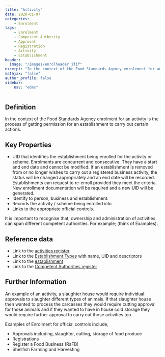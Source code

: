 ```yaml
---
title: "Activity"
date: 2020-01-07
categories:
    - Enrolment
tags:
    - Enrolment  
    - Competent Authority
    - Approval
    - Registration
    - Activity
    - Establishment
header:
  image: "/images/enrolheader.jfif"
excerpt: "In the context of the Food Standards Agency enrolement for an activity is the process of getting permission for an establishment to carry out certain actions."
mathjax: "false"
author_profile: false
sidebar:
    nav: "edms"
---
```


## Definition
In the context of the Food Standards Agency enrolment for an activity is the process of getting permission for an establishment to carry out certain actions.  

## Key Properties
*   UID that identifies the establishment being enrolled for the activity or scheme. Enrolments are concurrent and consecutive.  They have a start and end date and cannot be modified. If an establishment is removed from or no longer wishes to carry out a registered business activity, the status will be changed appropriately and an end date will be recorded.  Establishments can request to re-enroll provided they meet the criteria.  New enrollment documentation will be required and a new UID will be generated.  
*   Identify to person, business and establishment.
*   Records the activity / scheme being enrolled into
*   Links to the appropriate official controls.

It is important to recognise that, ownership and administration of activities can span different competent authorities. For example; (think of Examples).  

## Reference data
*   Link to the [activities register](https://data.food.gov.uk/codes/organisation/_activities)
*   Link to the [Establishment Types](https://data.food.gov.uk/codes/business/rafb/_establishment-type) with name, UID and descriptors
*   Link to the [establishment](https://data.food.gov.uk/codes/_business)
*   Link to the [Competent Authorities register](https://data.food.gov.uk/codes/)

## Further Information

An example of an activity, a slaughter house would require individual approvals to slaughter different types of animals.  If that slaughter house then wanted to process the carcasses they would require cutting approval for those animals and if they wanted to have in house cold storage they would require further approval to carry out those activities too.

Examples of Enrolment for official controls include;
*   Approvals including, slaughter, cutting, storage of food produce
*   Registrations
*   Register a Food Business (RaFB)
*   Shellfish Farming and Harvesting
